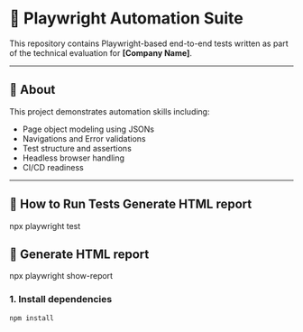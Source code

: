 # 🚀 Playwright Automation Suite

This repository contains Playwright-based end-to-end tests written as part of the technical evaluation for **[Company Name]**.

---

## 📌 About

This project demonstrates automation skills including:
- Page object modeling using JSONs
- Navigations and Error validations
- Test structure and assertions
- Headless browser handling
- CI/CD readiness

---

## 🧪 How to Run Tests  Generate HTML report

npx playwright test

## 🧪 Generate HTML report

npx playwright show-report

### 1. Install dependencies
```bash
npm install
